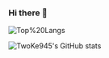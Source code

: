 ### Hi there 👋

<!--
**TwoKe945/TwoKe945** is a ✨ _special_ ✨ repository because its `README.md` (this file) appears on your GitHub profile.

Here are some ideas to get you started:

- 🔭 I’m currently working on ...
- 🌱 I’m currently learning ...
- 👯 I’m looking to collaborate on ...
- 🤔 I’m looking for help with ...
- 💬 Ask me about ...
- 📫 How to reach me: ...
- 😄 Pronouns: ...
- ⚡ Fun fact: ...
-->

![Top%20Langs](https://github-readme-stats.vercel.app/api/top-langs/?username=TwoKe945&layout=compact)

![TwoKe945's GitHub stats](https://github-readme-stats.vercel.app/api?username=TwoKe945&show_icons=true)
